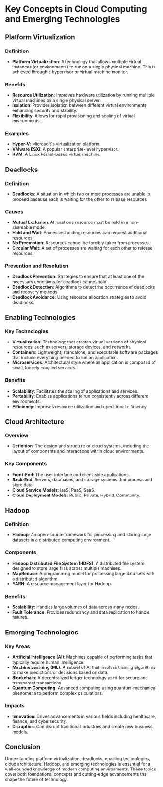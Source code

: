 # Key Concepts in Cloud Computing and Emerging Technologies

## Platform Virtualization

### Definition

- **Platform Virtualization**: A technology that allows multiple virtual instances (or environments) to run on a single physical machine. This is achieved through a hypervisor or virtual machine monitor.

### Benefits

- **Resource Utilization**: Improves hardware utilization by running multiple virtual machines on a single physical server.
- **Isolation**: Provides isolation between different virtual environments, enhancing security and stability.
- **Flexibility**: Allows for rapid provisioning and scaling of virtual environments.

### Examples

- **Hyper-V**: Microsoft's virtualization platform.
- **VMware ESXi**: A popular enterprise-level hypervisor.
- **KVM**: A Linux kernel-based virtual machine.

## Deadlocks

### Definition

- **Deadlocks**: A situation in which two or more processes are unable to proceed because each is waiting for the other to release resources.

### Causes

- **Mutual Exclusion**: At least one resource must be held in a non-shareable mode.
- **Hold and Wait**: Processes holding resources can request additional resources.
- **No Preemption**: Resources cannot be forcibly taken from processes.
- **Circular Wait**: A set of processes are waiting for each other to release resources.

### Prevention and Resolution

- **Deadlock Prevention**: Strategies to ensure that at least one of the necessary conditions for deadlock cannot hold.
- **Deadlock Detection**: Algorithms to detect the occurrence of deadlocks and recovery methods.
- **Deadlock Avoidance**: Using resource allocation strategies to avoid deadlocks.

## Enabling Technologies

### Key Technologies

- **Virtualization**: Technology that creates virtual versions of physical resources, such as servers, storage devices, and networks.
- **Containers**: Lightweight, standalone, and executable software packages that include everything needed to run an application.
- **Microservices**: Architectural style where an application is composed of small, loosely coupled services.

### Benefits

- **Scalability**: Facilitates the scaling of applications and services.
- **Portability**: Enables applications to run consistently across different environments.
- **Efficiency**: Improves resource utilization and operational efficiency.

## Cloud Architecture

### Overview

- **Definition**: The design and structure of cloud systems, including the layout of components and interactions within cloud environments.

### Key Components

- **Front-End**: The user interface and client-side applications.
- **Back-End**: Servers, databases, and storage systems that process and store data.
- **Cloud Service Models**: IaaS, PaaS, SaaS.
- **Cloud Deployment Models**: Public, Private, Hybrid, Community.

## Hadoop

### Definition

- **Hadoop**: An open-source framework for processing and storing large datasets in a distributed computing environment.

### Components

- **Hadoop Distributed File System (HDFS)**: A distributed file system designed to store large files across multiple machines.
- **MapReduce**: A programming model for processing large data sets with a distributed algorithm.
- **YARN**: A resource management layer for Hadoop.

### Benefits

- **Scalability**: Handles large volumes of data across many nodes.
- **Fault Tolerance**: Provides redundancy and data replication to handle failures.

## Emerging Technologies

### Key Areas

- **Artificial Intelligence (AI)**: Machines capable of performing tasks that typically require human intelligence.
- **Machine Learning (ML)**: A subset of AI that involves training algorithms to make predictions or decisions based on data.
- **Blockchain**: A decentralized ledger technology used for secure and transparent transactions.
- **Quantum Computing**: Advanced computing using quantum-mechanical phenomena to perform complex calculations.

### Impacts

- **Innovation**: Drives advancements in various fields including healthcare, finance, and cybersecurity.
- **Disruption**: Can disrupt traditional industries and create new business models.

## Conclusion

Understanding platform virtualization, deadlocks, enabling technologies, cloud architecture, Hadoop, and emerging technologies is essential for a well-rounded knowledge of modern computing environments. These topics cover both foundational concepts and cutting-edge advancements that shape the future of technology.
